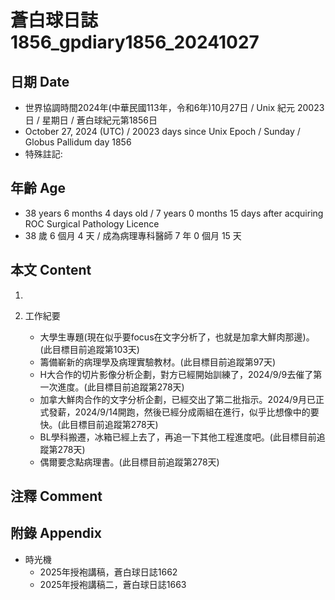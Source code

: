 [_metadata_:encoding]: - "utf-8"
[_metadata_:language]: - "zh-Hant-TW"
[_metadata_:fileformat]: - "markdown"
[_metadata_:MIME_type]: - "text/plain"
[_metadata_:markdown_version]: - "commonmark version 0.30"
[_metadata_:markdown_spec]: - "https://spec.commonmark.org/0.30/"

# 蒼白球日誌1856_gpdiary1856_20241027 #

## 日期 Date ##

* 世界協調時間2024年(中華民國113年，令和6年)10月27日 / Unix 紀元 20023 日 / 星期日 / 蒼白球紀元第1856日
* October 27, 2024 (UTC) / 20023 days since Unix Epoch / Sunday / Globus Pallidum day 1856
* 特殊註記:

## 年齡 Age ##

* 38 years 6 months 4 days old / 7 years 0 months 15 days after acquiring ROC Surgical Pathology Licence
* 38 歲 6 個月 4 天 / 成為病理專科醫師 7 年 0 個月 15 天

## 本文 Content ##

1. 

2. 工作紀要

    - 大學生專題(現在似乎要focus在文字分析了，也就是加拿大鮮肉那邊)。(此目標目前追蹤第103天)
    - 籌備嶄新的病理學及病理實驗教材。(此目標目前追蹤第97天)
    - H大合作的切片影像分析企劃，對方已經開始訓練了，2024/9/9去催了第一次進度。(此目標目前追蹤第278天)
    - 加拿大鮮肉合作的文字分析企劃，已經交出了第二批指示。2024/9月已正式發薪，2024/9/14開跑，然後已經分成兩組在進行，似乎比想像中的要快。(此目標目前追蹤第278天)
    - BL學科搬遷，冰箱已經上去了，再追一下其他工程進度吧。(此目標目前追蹤第278天)
    - 偶爾要念點病理書。(此目標目前追蹤第278天)

## 注釋 Comment ##


## 附錄 Appendix ##

* 時光機
    - 2025年授袍講稿，蒼白球日誌1662
    - 2025年授袍講稿二，蒼白球日誌1663
